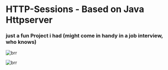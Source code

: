 
# HTTP-Sessions - Based on Java Httpserver

### just a fun Project i had (might come in handy in a job interview, who knows)
![brr](https://cdn.hopefuls.de/OBis)

![brr](https://cdn.hopefuls.de/aJna)
